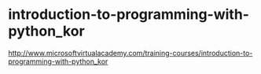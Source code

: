 # introduction-to-programming-with-python_kor
http://www.microsoftvirtualacademy.com/training-courses/introduction-to-programming-with-python_kor
